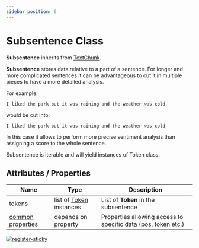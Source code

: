 ```yaml
---
sidebar_position: 6
---
```


# Subsentence Class

**Subsentence** inherits from [TextChunk](https://www.lettria.com/documentation/docs/python-sdk/texctchunk).

**Subsentence** stores data relative to a part of a sentence. For longer and more complicated sentences it can be advantageous to cut it in multiple pieces to have a more detailed analysis.

For example: 
```shell
I liked the park but it was raining and the weather was cold 
```
would be cut into:

```shell
I liked the park but it was raining and the weather was cold
```

In this case it allows to perform more precise sentiment analysis than assigning a score to the whole sentence.

Subsentence is iterable and will yield instances of Token class.

## Attributes / Properties

| Name                                                                                   	| Type                                                                                   	| Description                                                   	|
|----------------------------------------------------------------------------------------	|----------------------------------------------------------------------------------------	|---------------------------------------------------------------	|
| tokens                                                                                 	| list of [Token](https://www.lettria.com/documentation/docs/python-sdk/token-class) instances 	| List of **Token** in the subsentence                          	|
| [common properties](https://www.lettria.com/documentation/docs/python-sdk/common-properties) 	| depends on property                                                                    	| Properties allowing access to specific data (pos, token etc.) 	|


[![register-sticky](/img/register-sticky.png)](https://app.lettria.com/signup)
